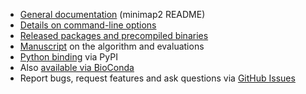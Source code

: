 * [General documentation][doc] (minimap2 README)
* [Details on command-line options](minimap2.html)
* [Released packages and precompiled binaries][release]
* [Manuscript][arxiv] on the algorithm and evaluations
* [Python binding][python] via PyPI
* Also [available via BioConda][bioconda]
* Report bugs, request features and ask questions via [GitHub Issues][issue]

[doc]: https://github.com/lh3/minimap2/blob/master/README.md
[arxiv]: https://arxiv.org/abs/1708.01492
[python]: https://pypi.python.org/pypi/mappy
[bioconda]: https://anaconda.org/bioconda/minimap2
[release]: https://github.com/lh3/minimap2/releases
[issue]: https://github.com/lh3/minimap2/issues
